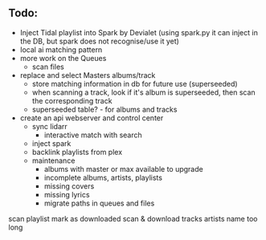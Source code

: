 ## Todo:
- Inject Tidal playlist into Spark by Devialet (using spark.py it can inject in the DB, but spark does not recognise/use it yet)
- local ai matching pattern
- more work on the Queues
    - scan files
- replace and select Masters albums/track
    - store matching information in db for future use (superseeded)
    - when scanning a track, look if it's album is superseeded, then scan the corresponding track
    - superseeded table? - for albums and tracks
- create an api webserver and control center
    - sync lidarr
        - interactive match with search
    - inject spark
    - backlink playlists from plex
    - maintenance
        - albums with master or max available to upgrade
        - incomplete albums, artists, playlists
        - missing covers
        - missing lyrics
        - migrate paths in queues and files

scan playlist mark as downloaded
scan & download tracks artists name too long
